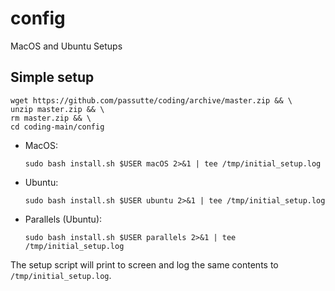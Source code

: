 # config
MacOS and Ubuntu Setups

## Simple setup
```
wget https://github.com/passutte/coding/archive/master.zip && \
unzip master.zip && \
rm master.zip && \
cd coding-main/config
```

* MacOS:
  ```
  sudo bash install.sh $USER macOS 2>&1 | tee /tmp/initial_setup.log
  ```
* Ubuntu:
  ```
  sudo bash install.sh $USER ubuntu 2>&1 | tee /tmp/initial_setup.log
  ```
* Parallels (Ubuntu):
  ```
  sudo bash install.sh $USER parallels 2>&1 | tee /tmp/initial_setup.log
  ```

The setup script will print to screen and log the same contents to `/tmp/initial_setup.log`.
